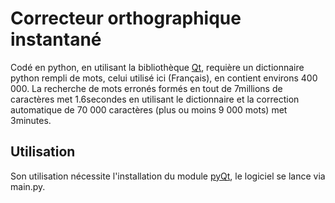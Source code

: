 Correcteur orthographique instantané
=========

Codé en python, en utilisant la bibliothèque [Qt](http://fr.wikipedia.org/wiki/PyQt), requière un dictionnaire python rempli de mots, celui utilisé ici (Français), en contient environs 400 000. 
La recherche de mots erronés formés en tout de 7millions de caractères met 1.6secondes en utilisant le dictionnaire et la correction automatique de 70 000 caractères (plus ou moins 9 000 mots) met 3minutes. 

Utilisation
------------

Son utilisation nécessite l'installation du module [pyQt](http://www.riverbankcomputing.co.uk/software/pyqt/download), le logiciel se lance via main.py. 

